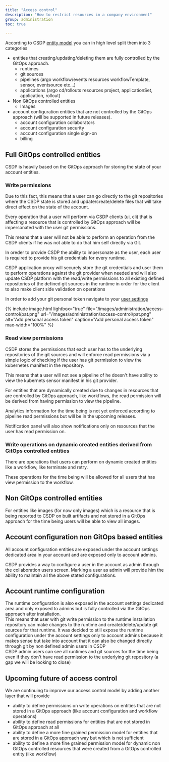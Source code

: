 ```yaml
---
title: "Access control"
description: "How to restrict resources in a company environment"
group: administration
toc: true

---
```

According to CSDP [entity model]({{site.baseurl}}/docs/getting-started/entity-model/) you can in high level split them into 3 categories
* entities that creating/updating/deleting them are fully controlled by the GitOps approach.
  * runtimes
  * git sources
  * pipelines (argo workflow/events resources workflowTemplate, sensor, eventsource etc...)
  * applications (argo cd/rollouts resources project, applicationSet, application, rollout)
* Non GitOps controlled entities
  * Images
* account configuration entities that are not controlled by the GitOps approach (will be supported in future releases).
  * account configuration collaborators
  * account configuration security
  * account configuration single sign-on
  * billing

## Full GitOps controlled entities
CSDP is heavily based on the GitOps approach for storing the state of your account entities.

### Write permissions
Due to this fact, this means that a user can go directly to the git repositories where the CSDP state is stored and update/create/delete files that will take direct effect on the state of the account.

Every operation that a user will perform via CSDP clients (ui, cli) that is affecting a resource that is controlled by GitOps approach will be impersonated with the user git permissions.

This means that a user will not be able to perform an operation from the CSDP clients if he was not able to do that him self directly via Git.

In oreder to provide CSDP the ability to impersonate as the user, each user is required to provide his git credentials for every runtime.

CSDP application proxy will securely store the git credentials and user them to perform operations against the git provider when needed and will also update CSDP platform with the read/write permissions to all existing defined repositories of the defined git sources in the runtime in order for the client to also make client side validation on operations

In order to add your git personal token navigate to your [user settings](https://g.codefresh.io/2.0/user-settings)

{% include
image.html
lightbox="true"
file="/images/administration/access-control/pat.png"
url="/images/administration/access-control/pat.png"
alt="Add personal access token"
caption="Add personal access token"
max-width="100%"
%}

### Read view permissions
CSDP stores the permissions that each user has to the underlying repositories of the git sources and will enforce read permissions via a simple logic of checking if the user has git permission to view the kubernetes manifest in the repository.

This means that a user will not see a pipeline of he doesn't have ability to view the kubernets sensor manifest in his git provider.

For entities that are dynamically created due to changes in resources that are controlled by GitOps approach, like workflows, the read permission will be derived from having permission to view the pipeline.

Analytics information for the time being is not yet enforced according to pipeline read permissions but will be in the upcoming releases.

Notification panel will also show notifications only on resources that the user has read permission on.

### Write operations on dynamic created entities derived from GitOps controlled entities
There are operations that users can perform on dynamic created entities like a workflow, like terminate and retry.

These operations for the time being will be allowed for all users that has view permission to the workflow.

## Non GitOps controlled entities
For entities like images (for now only images) which is a resource that is being reported to CSDP on built artifacts and not stored in a GitOps approach for the time being users will be able to view all images.

## Account configuration non GitOps based entities
All account configuration entities are exposed under the account settings dedicated area in your account and are exposed only to account admins.

CSDP provides a way to configure a user in the account as admin through the collaboration users screen. Marking a user as admin will provide him the ability to maintain all the above stated configurations.

## Account runtime configuration 
The runtime configuration is also exposed in the account settings dedicated area and only exposed to admins but is fully controlled via the GitOps approach after installation. <br>
This means that user with git write permission to the runtime installation repository can make changes to the runtime and create/delete/update git sources for that runtime.
It was decided to still expose the runtime configuration under the account settings only to account admins because it makes sense but take into account that it can also be changed directly through git by non defined admin users in CSDP <br>
CSDP admin users can see all runtimes and git sources for the time being even if they don't have read permission to the underlying git repository (a gap we will be looking to close)

## Upcoming future of access control
We are continuing to improve our access control model by adding another layer that will provide 
* ability to define permissions on write operations on entities that are not stored in a GitOps approach (like account configuration and workflow operations)
* ability to define read permissions for entities that are not stored in GitOps approach at all
* ability to define a more fine grained permission model for entities that are stored in a GitOps approach way but which is not sufficient
* ability to define a more fine grained permission model for dynamic non GitOps controlled resources that were created from a GitOps controlled entity (like workflow)
